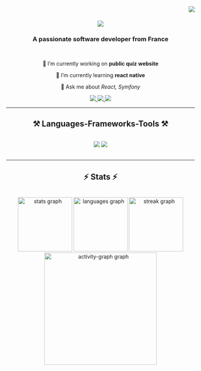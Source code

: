 <img align="right" src="https://visitor-badge.laobi.icu/badge?page_id=salesp07.salesp07" />

<h1 align="center">
    <img src="https://readme-typing-svg.herokuapp.com?font=Roboto&weight=500&size=30&pause=1000&color=62d9f7&center=true&vCenter=true&width=435&lines=Hello+There+!+%F0%9F%91%8B;My+name+is+Lucas+!" />
</h1>

<h3 align="center">A passionate software developer from France</h3>

<br/>

<div align="center">
 
 🔭 I’m currently working on **public quiz website**
 
 🌱 I’m currently learning **react native**

💬 Ask me about *React, Symfony*
 </div>
 
<div align="center"> 
  <a href="mailto:lb.lucasbourdon@gmail.com">
    <img src="https://img.shields.io/badge/Gmail-333333?style=for-the-badge&logo=gmail&logoColor=red" />
  </a>
  <a href="https://www.linkedin.com/in/lucas-bourdon-97ba91240" target="_blank">
    <img src="https://img.shields.io/badge/LinkedIn-0077B5?style=for-the-badge&logo=linkedin&logoColor=white" target="_blank" />
  </a>
  <a href="https://brdlucas.vercel.app/" target="_blank">
     <img src="https://img.shields.io/badge/Portfolio-FF5722?style=for-the-badge&logo=todoist&logoColor=white" target="_blank" /> <!-- sqlite, safari, google-chrome are other good icon options -->
  </a>
</div>

 <hr/>
 
<h2 align="center">⚒️ Languages-Frameworks-Tools ⚒️</h2>
<br/>
<div align="center">
    <img src="https://skillicons.dev/icons?i=react,bootstrap,html,css,vscode,github,figma,tailwind,git" />
    <img src="https://skillicons.dev/icons?i=nodejs,python,javascript,typescript,express,mongodb,nextjs,mysql" /><br>
</div>

<br/>
<hr/>

<h2 align="center">⚡ Stats ⚡</h2>
<br clear="both">

<div align="center">
  <img src="https://github-readme-stats.vercel.app/api?username=Brdlucas&hide_title=false&hide_rank=false&show_icons=true&include_all_commits=true&count_private=true&disable_animations=false&theme=react&locale=en&hide_border=false&order=1" height="145" alt="stats graph"  />
  <img src="https://github-readme-stats.vercel.app/api/top-langs?username=Brdlucas&locale=en&hide_title=false&layout=compact&card_width=320&langs_count=5&theme=react&hide_border=false&order=2" height="145" alt="languages graph"  />
  <img src="https://streak-stats.demolab.com?user=Brdlucas&locale=en&mode=daily&theme=react&hide_border=false&border_radius=5&date_format=j%20M%5B%20Y%5D&order=3" height="145" alt="streak graph"  />
    <img src="https://github-readme-activity-graph.vercel.app/graph?username=Brdlucas&radius=16&theme=react&area=true&order=5" height="300" alt="activity-graph graph"  />
</div>
<br/>
